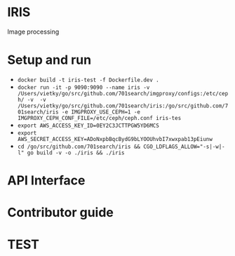 # IRIS
Image processing

# Setup and run
- `docker build -t iris-test -f Dockerfile.dev .`
- `docker run -it -p 9090:9090 --name iris -v /Users/vietky/go/src/github.com/701search/imgproxy/configs:/etc/ceph/ -v  -v /Users/vietky/go/src/github.com/701search/iris:/go/src/github.com/701search/iris -e IMGPROXY_USE_CEPH=1 -e IMGPROXY_CEPH_CONF_FILE=/etc/ceph/ceph.conf iris-tes`
- `export AWS_ACCESS_KEY_ID=0EY2C3JCTTPGW5YD6MCS`
- `export AWS_SECRET_ACCESS_KEY=ADoNxpbBqcBydG9bLYOOUhvbI7xwxpab13pEiunw`
- `cd /go/src/github.com/701search/iris && CGO_LDFLAGS_ALLOW="-s|-w|-l" go build -v -o ./iris && ./iris`

# API Interface


# Contributor guide


# TEST